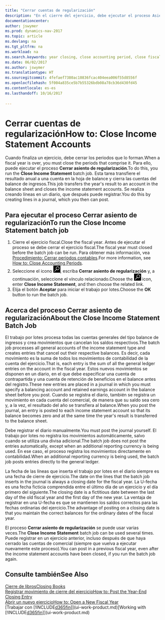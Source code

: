 ```yaml
---
title: "Cerrar cuentas de regularización"
description: "En el cierre del ejercicio, debe ejecutar el proceso Asiento regularización para cerrar los periodos contables que componen el ejercicio fiscal."
documentationcenter: 
author: jswymer
ms.prod: dynamics-nav-2017
ms.topic: article
ms.devlang: na
ms.tgt_pltfrm: na
ms.workload: na
ms.search.keywords: year closing, close accounting period, close fiscal year, bank account detailed trial balance
ms.date: 06/02/2017
ms.author: jswymer
ms.translationtype: HT
ms.sourcegitcommit: 4fefaef7380ac10836fcac404eea006f55d8556f
ms.openlocfilehash: 5f004a835ce5b7b55326bdb08a78cb36d430fd45
ms.contentlocale: es-es
ms.lasthandoff: 10/16/2017

---
```

# <a name="how-to-close-income-statement-accounts"></a><span data-ttu-id="78a49-103">Cerrar cuentas de regularización</span><span class="sxs-lookup"><span data-stu-id="78a49-103">How to: Close Income Statement Accounts</span></span>
<span data-ttu-id="78a49-104">Cuando finaliza un ejercicio, debe cerrar los periodos que lo forman.</span><span class="sxs-lookup"><span data-stu-id="78a49-104">When a fiscal year is over, you must close the periods that comprise it.</span></span> <span data-ttu-id="78a49-105">Para ello, puede ejecutar el proceso **Cerrar asiento de regularización**.</span><span class="sxs-lookup"><span data-stu-id="78a49-105">To do this, you run the **Close Income Statement** batch job.</span></span> <span data-ttu-id="78a49-106">Esta tarea transfiere el resultado anual a una cuenta en la hoja de balance y cierra las cuentas del balance de ingresos.</span><span class="sxs-lookup"><span data-stu-id="78a49-106">This job transfers the year's result to an account in the balance sheet and closes the income statement accounts.</span></span> <span data-ttu-id="78a49-107">Se realiza creando líneas en un diario, que después puede registrar.</span><span class="sxs-lookup"><span data-stu-id="78a49-107">You do this by creating lines in a journal, which you then can post.</span></span>

## <a name="to-run-the-close-income-statement-batch-job"></a><span data-ttu-id="78a49-108">Para ejecutar el proceso Cerrar asiento de regularización</span><span class="sxs-lookup"><span data-stu-id="78a49-108">To run the Close Income Statement batch job</span></span>
1. <span data-ttu-id="78a49-109">Cierre el ejercicio fiscal.</span><span class="sxs-lookup"><span data-stu-id="78a49-109">Close the fiscal year.</span></span> <span data-ttu-id="78a49-110">Antes de ejecutar el proceso se debe cerrar el ejercicio fiscal.</span><span class="sxs-lookup"><span data-stu-id="78a49-110">The fiscal year must closed before the batch job can be run.</span></span> <span data-ttu-id="78a49-111">Para obtener más información, vea [Procedimiento: Cerrar periodos contables](year-close-account-periods.md).</span><span class="sxs-lookup"><span data-stu-id="78a49-111">For more information, see [How to: Close Accounting Periods](year-close-account-periods.md).</span></span>
2. <span data-ttu-id="78a49-112">Seleccione el icono ![Buscar página o informe](media/ui-search/search_small.png "icono Buscar página o informe"), escriba **Cerrar asiento de regularización** y, a continuación, seleccione el vínculo relacionado.</span><span class="sxs-lookup"><span data-stu-id="78a49-112">Choose the ![Search for Page or Report](media/ui-search/search_small.png "Search for Page or Report icon") icon, enter **Close Income Statement**, and then choose the related link.</span></span>
3. <span data-ttu-id="78a49-113">Elija el botón **Aceptar** para iniciar el trabajo por lotes.</span><span class="sxs-lookup"><span data-stu-id="78a49-113">Choose the **OK** button to run the batch job.</span></span>

## <a name="about-the-close-income-statement-batch-job"></a><span data-ttu-id="78a49-114">Acerca del proceso Cerrar asiento de regularización</span><span class="sxs-lookup"><span data-stu-id="78a49-114">About the Close Income Statement Batch Job</span></span>
<span data-ttu-id="78a49-115">El trabajo por lotes procesa todas las cuentas generales del tipo balance de ingresos y crea movimientos que cancelan los saldos respectivos.</span><span class="sxs-lookup"><span data-stu-id="78a49-115">The batch job processes all general accounts of the income statement type and creates entries that cancel out their respective balances.</span></span> <span data-ttu-id="78a49-116">Es decir, cada movimiento es la suma de todos los movimientos de contabilidad de la cuenta del ejercicio.</span><span class="sxs-lookup"><span data-stu-id="78a49-116">That is, each entry is the sum of all the general ledger entries on the account in the fiscal year.</span></span> <span data-ttu-id="78a49-117">Estos nuevos movimientos se disponen en un diario, en el que debe especificar una cuenta de contrapartida y una cuenta de retención de beneficios en el balance antes del registro.</span><span class="sxs-lookup"><span data-stu-id="78a49-117">These new entries are placed in a journal in which you must specify a balancing account and retained earnings account in the balance sheet before you post.</span></span> <span data-ttu-id="78a49-118">Cuando se registra el diario, también se registra un movimiento en cada cuenta del comercial, de manera que su saldo sea cero y, a la vez, el resultado del año se transfiera al balance.</span><span class="sxs-lookup"><span data-stu-id="78a49-118">When you post the journal, an entry is posted to each income statement account so that its balance becomes zero and at the same time the year's result is transferred to the balance sheet.</span></span>

<span data-ttu-id="78a49-119">Debe registrar el diario manualmente.</span><span class="sxs-lookup"><span data-stu-id="78a49-119">You must post the journal yourself.</span></span> <span data-ttu-id="78a49-120">El trabajo por lotes no registra los movimientos automáticamente, salvo cuando se utiliza una divisa adicional.</span><span class="sxs-lookup"><span data-stu-id="78a49-120">The batch job does not post the entries automatically, except when an additional reporting currency is being used.</span></span> <span data-ttu-id="78a49-121">En ese caso, el proceso registra los movimientos directamente en contabilidad.</span><span class="sxs-lookup"><span data-stu-id="78a49-121">When an additional reporting currency is being used, the batch job posts entries directly to the general ledger.</span></span>

<span data-ttu-id="78a49-122">La fecha de las líneas que inserta el trabajo por lotes en el diario siempre es una fecha de cierre de ejercicio.</span><span class="sxs-lookup"><span data-stu-id="78a49-122">The date on the lines that the batch job inserts in the journal is always a closing date for the fiscal year.</span></span> <span data-ttu-id="78a49-123">La U-fecha es una fecha ficticia comprendida entre el último día de un ejercicio y el día primero del siguiente.</span><span class="sxs-lookup"><span data-stu-id="78a49-123">The closing date is a fictitious date between the last day of the old fiscal year and the first day of the new year.</span></span> <span data-ttu-id="78a49-124">La ventaja de registrar en una U-fecha es que se mantienen los saldos correctos para las fechas ordinarias del ejercicio.</span><span class="sxs-lookup"><span data-stu-id="78a49-124">The advantage of posting on a closing date is that you maintain the correct balances for the ordinary dates of the fiscal year.</span></span>

<span data-ttu-id="78a49-125">El proceso **Cerrar asiento de regularización** se puede usar varias veces.</span><span class="sxs-lookup"><span data-stu-id="78a49-125">The **Close Income Statement** batch job can be used several times.</span></span> <span data-ttu-id="78a49-126">Puede registrar en un ejercicio anterior, incluso después de que haya cerrado las cuentas de comercial (siempre que vuelva a ejecutar nuevamente este proceso).</span><span class="sxs-lookup"><span data-stu-id="78a49-126">You can post in a previous fiscal year, even after the income statement accounts have been closed, if you run the batch job again.</span></span>

## <a name="see-also"></a><span data-ttu-id="78a49-127">Consulte también</span><span class="sxs-lookup"><span data-stu-id="78a49-127">See Also</span></span>
[<span data-ttu-id="78a49-128">Cierre de libros</span><span class="sxs-lookup"><span data-stu-id="78a49-128">Closing Books</span></span>](year-close-books.md)  
[<span data-ttu-id="78a49-129">Registrar movimiento de cierre del ejercicio</span><span class="sxs-lookup"><span data-stu-id="78a49-129">How to: Post the Year-End Closing Entry</span></span>](year-how-post-year-end-close-entry.md)  
[<span data-ttu-id="78a49-130">Abrir un nuevo ejercicio</span><span class="sxs-lookup"><span data-stu-id="78a49-130">How to: Open a New Fiscal Year</span></span>](finance-how-open-new-fiscal-year.md)  
<span data-ttu-id="78a49-131">[Trabajar con [!INCLUDE[d365fin](includes/d365fin_md.md)]](ui-work-product.md)</span><span class="sxs-lookup"><span data-stu-id="78a49-131">[Working with [!INCLUDE[d365fin](includes/d365fin_md.md)]](ui-work-product.md)</span></span>

